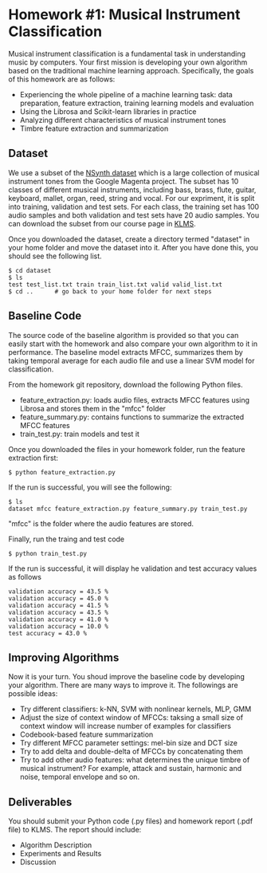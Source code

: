# Homework #1: Musical Instrument Classification
Musical instrument classification is a fundamental task in understanding music by computers. Your first mission is developing your own algorithm based on the traditional machine learning approach. Specifically, the goals of this homework are as follows: 
- Experiencing the whole pipeline of a machine learning task: data preparation, feature extraction, training learning models and evaluation 
- Using the Librosa and Scikit-learn libraries in practice 
- Analyzing different characteristics of musical instrument tones 
- Timbre feature extraction and summarization

## Dataset
We use a subset of the [NSynth dataset](https://magenta.tensorflow.org/datasets/nsynth) which is a large collection of musical instrument tones from the Google Magenta project. The subset has 10 classes of different musical instruments, including bass, brass, flute, guitar, keyboard, mallet, organ, reed, string and vocal. For our expriment, it is split into training, validation and test sets. For each class, the training set has 100 audio samples and both validation and test sets have 20 audio samples. You can download the subset from our course page in [KLMS](klms.kaist.ac.kr). 

Once you downloaded the dataset, create a directory termed "dataset" in your home folder and move the dataset into it. After you have done this, you should see the following list.  

```
$ cd dataset
$ ls 
test test_list.txt train train_list.txt valid valid_list.txt
$ cd ..      # go back to your home folder for next steps
```

## Baseline Code
The source code of the baseline algorithm is provided so that you can easily start with the homework and also compare your own algorithm to it in performance. The baseline model extracts MFCC, summarizes them by taking temporal average for each audio file and use a linear SVM model for classification.  

From the homework git repository, download the following Python files. 

* feature_extraction.py: loads audio files, extracts MFCC features using Librosa and stores them in the "mfcc" folder
* feature_summary.py: contains functions to summarize the extracted MFCC features
* train_test.py: train models and test it 

Once you downloaded the files in your homework folder, run the feature extraction first:
```
$ python feature_extraction.py
```
If the run is successful, you will see the following: 

```
$ ls 
dataset mfcc feature_extraction.py feature_summary.py train_test.py
```

"mfcc" is the folder where the audio features are stored. 

Finally, run the traing and test code
```
$ python train_test.py
```
If the run is successful, it will display he validation and test accuracy values as follows 
```
validation accuracy = 43.5 %
validation accuracy = 45.0 %
validation accuracy = 41.5 %
validation accuracy = 43.5 %
validation accuracy = 41.0 %
validation accuracy = 10.0 %
test accuracy = 43.0 %
```

## Improving Algorithms
Now it is your turn. You shoud improve the baseline code by developing your algorithm. There are many ways to improve it. The followings are possible ideas: 

* Try different classifiers: k-NN, SVM with nonlinear kernels, MLP, GMM
* Adjust the size of context window of MFCCs: taksing a small size of context window will increase number of examples for classifiers 
* Codebook-based feature summarization
* Try different MFCC parameter settings: mel-bin size and DCT size
* Try to add delta and double-delta of MFCCs by concatenating them 
* Try to add other audio features: what determines the unique timbre of musical instrument? For example, attack and sustain, harmonic and noise, temporal envelope and so on.  

## Deliverables
You should submit your Python code (.py files) and homework report (.pdf file) to KLMS. The report should include:
* Algorithm Description
* Experiments and Results
* Discussion

